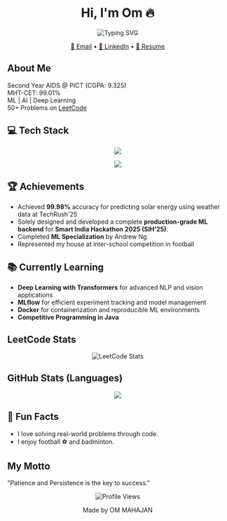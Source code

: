 <!-- ommahajan0208 GitHub Profile README -->

<h1 align="center"> Hi, I'm Om 🔥 </h1>

<!-- Animated Typing SVG -->
<p align="center">
  <img src="https://readme-typing-svg.demolab.com?font=Fira+Code&size=20&duration=3000&pause=1000&color=58A6FF&center=true&vCenter=true&width=435&lines=Aspiring+ML+Engineer;DSA+in+JAVA;Problem+Solver" alt="Typing SVG" />
</p>

<!-- Contact -->
<p align="center">
  <a href="mailto:ommahajan0208@gmail.com">📧 Email</a> •
  <a href="https://www.linkedin.com/in/om-mahajan-1092b232a/">💼 LinkedIn</a> •
  <a href="https://drive.google.com/file/d/1eAG8b1UecVwl7MQK5pJU91_v1rznPsTI/view?usp=drivesdk">📄 Resume</a>
</p>


##  About Me

 Second Year AIDS @ PICT (CGPA: 9.325)  
 MHT-CET: 99.01%  
 ML | AI | Deep Learning    
 50+ Problems on [LeetCode](https://leetcode.com/u/ommahajan0208/) 
  


## 💻 Tech Stack

<!-- Languages -->
<p align="center">
  <img src="https://skillicons.dev/icons?i=java,python,cpp,c" />
</p>

<!-- ML & CV -->
<p align="center">
  <img src="https://skillicons.dev/icons?i=pytorch,opencv,tensorflow,scikitlearn" />
</p>

## 🏆 Achievements

-  Achieved **99.98%** accuracy for predicting solar energy using weather data at TechRush'25
-  Solely designed and developed a complete **production-grade ML backend** for **Smart India Hackathon 2025 (SIH’25)**. 
-  Completed **ML Specialization** by Andrew Ng
-  Represented my house at inter-school competition in football

## 📚 Currently Learning

- **Deep Learning with Transformers** for advanced NLP and vision applications  
- **MLflow** for efficient experiment tracking and model management  
- **Docker** for containerization and reproducible ML environments  
- **Competitive Programming in Java** 

##  LeetCode Stats

<p align="center">
  <img src="https://leetcard.jacoblin.cool/ommahajan0208?theme=dark&font=Fira+Code&ext=activity" alt="LeetCode Stats" />
</p>


##  GitHub Stats (Languages)

<p align="center">
  <img src="https://github-readme-stats.vercel.app/api/top-langs/?username=ommahajan0208&layout=compact&theme=radical&langs_count=6" />
</p>

## 🎯 Fun Facts

- I love solving real-world problems through code.  
- I enjoy football ⚽ and badminton.  

## My Motto 

 "Patience and Persistence is the key to success."

<p align="center">
  <img src="https://komarev.com/ghpvc/?username=ommahajan0208&style=flat-square&color=blue" alt="Profile Views" />
</p>

<p align="center">Made by OM MAHAJAN</p>

